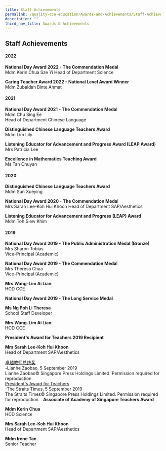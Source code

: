 ```yaml
---
title: Staff Achievements
permalink: /quality-cce-education/Awards-and-Achievements/Staff-Achievements/
description: ""
third_nav_title: Awards & Achievements
---
```

## Staff Achievements

#### 2022


**National Day Award 2022 - The Commendation Medal**  
Mdm Kerin Chua Sze Yi
Head of Department Science   
  

**Caring Teacher Award 2022 - National Level Award Winner**  
Mdm Zubaidah Binte Ahmat

  
  

#### 2021


**National Day Award 2021 - The Commendation Medal**<br>
Mdm Chu Sing Ee<br>
Head of Department Chinese Language  

**Distinguished Chinese Language Teachers Award**<br>
Mdm Lim Lily
  
**Listening Educator for Advancement and Progress Award (LEAP Award)**  
Mrs Patricia Lee  

**Excellence in Mathematics Teaching Award**<br>
Ms Tan Chuyan

#### 2020


**Distinguished Chinese Language Teachers Award**<br>
Mdm Sun Xueying

**National Day Award 2020 - The Commendation Medal**<br>
Mrs Sarah Lee-Koh Hui Khoon
Head of Department SAP/Aesthetics  
  
**Listening Educator for Advancement and Progress (LEAP) Award**
<br>
Mdm Toh Siew Khim  
  
	

#### 2019


**National Day Award 2019 - The Public Administration Medal (Bronze)**<br>
Mrs Sharon Tobias<br>
Vice-Principal (Academic)


**National Day Award 2019 - The Commendation Medal**<br>
Mrs Theresa Chua<br>
Vice-Principal (Academic)

**Mrs Wang-Lim Ai Lian**<br>
HOD CCE

  

**National Day Award 2019 - The Long Service Medal**

**Ms Ng Poh Li Theresa**<br>
School Staff Developer


**Mrs Wang-Lim Ai Lian**<br>
HOD CCE


**President's Award for Teachers 2019 Recipient**

**Mrs Sarah Lee-Koh Hui Khoon**<br>
Head of Department SAP/Aesthetics


[卓越教师总统奖](https://holyinnocentspri.moe.edu.sg/qql/slot/u782/2019%20Uploads/ZB20190905-ZAO-005-00.pdf)   
\-Lianhe Zaobao, 5 September 2019  
Lianhe Zaobao© Singapore Press Holdings Limited. Permission required for reproduction.     
[President's Award for Teachers](https://holyinnocentspri.moe.edu.sg/qql/slot/u782/2019%20Uploads/pokemon%20helps%20teacher%20win%20president.pdf)  
\-The Straits Times, 5 September 2019  
The Straits Times© Singapore Press Holdings Limited. Permission required for reproduction.   **Associate of Academy of Singapore Teachers Award**  

**Mdm Kerin Chua**  
HOD Science

  

**Mrs Sarah Lee-Koh Hui Khoon**<br>
Head of Department SAP/Aesthetics

  

**Mdm Irene Tan**<br>
Senior Teacher